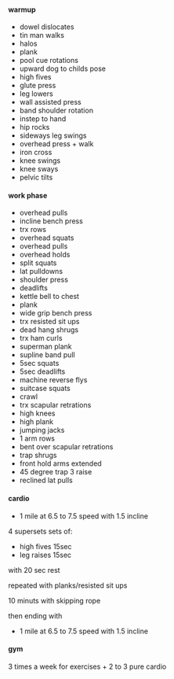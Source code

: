 #### warmup

* dowel dislocates
* tin man walks
* halos
* plank
* pool cue rotations
* upward dog to childs pose
* high fives
* glute press
* leg lowers
* wall assisted press
* band shoulder rotation
* instep to hand
* hip rocks
* sideways leg swings
* overhead press + walk
* iron cross
* knee swings
* knee sways
* pelvic tilts

#### work phase

* overhead pulls
* incline bench press
* trx rows
* overhead squats
* overhead pulls
* overhead holds
* split squats
* lat pulldowns
* shoulder press
* deadlifts
* kettle bell to chest
* plank
* wide grip bench press
* trx resisted sit ups
* dead hang shrugs
* trx ham curls
* superman plank
* supline band pull
* 5sec squats
* 5sec deadlifts
* machine reverse flys
* suitcase squats
* crawl
* trx scapular retrations
* high knees
* high plank
* jumping jacks
* 1 arm rows
* bent over scapular retrations
* trap shrugs
* front hold arms extended
* 45 degree trap 3 raise
* reclined lat pulls

#### cardio

* 1 mile at 6.5 to 7.5 speed with 1.5 incline

4 supersets sets of:

* high fives 15sec
* leg raises 15sec

with 20 sec rest 

repeated with planks/resisted sit ups

10 minuts with skipping rope

then ending with 

* 1 mile at 6.5 to 7.5 speed with 1.5 incline

#### gym

3 times a week for exercises + 2 to 3 pure cardio
